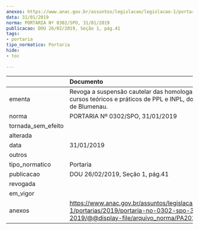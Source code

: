 ```yaml
---
anexos: https://www.anac.gov.br/assuntos/legislacao/legislacao-1/portarias/2019/portaria-no-0302-spo-31-01-2019/@@display-file/arquivo_norma/PA2019-0302.pdf
data: 31/01/2019
norma: PORTARIA Nº 0302/SPO, 31/01/2019
publicacao: DOU 26/02/2019, Seção 1, pág.41
tags:
- portaria
tipo_normatico: Portaria
hide: 
- toc 
 
---
```


|                    | Documento                                                                                                                                            |
|:-------------------|:-----------------------------------------------------------------------------------------------------------------------------------------------------|
| ementa             | Revoga a suspensão cautelar das homologações dos cursos teóricos e práticos de PPL e INPL, do Aeroclube de Blumenau.                                 |
| norma              | PORTARIA Nº 0302/SPO, 31/01/2019                                                                                                                     |
| tornada_sem_efeito |                                                                                                                                                      |
| alterada           |                                                                                                                                                      |
| data               | 31/01/2019                                                                                                                                           |
| outros             |                                                                                                                                                      |
| tipo_normatico     | Portaria                                                                                                                                             |
| publicacao         | DOU 26/02/2019, Seção 1, pág.41                                                                                                                      |
| revogada           |                                                                                                                                                      |
| em_vigor           |                                                                                                                                                      |
| anexos             | https://www.anac.gov.br/assuntos/legislacao/legislacao-1/portarias/2019/portaria-no-0302-spo-31-01-2019/@@display-file/arquivo_norma/PA2019-0302.pdf |